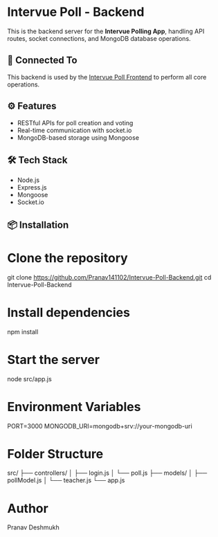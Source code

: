 # Intervue Poll - Backend

This is the backend server for the **Intervue Polling App**, handling API routes, socket connections, and MongoDB database operations.

## 🔗 Connected To

This backend is used by the [Intervue Poll Frontend](https://github.com/Pranav141102/Intervue-Poll-Frontend) to perform all core operations.

## ⚙️ Features

- RESTful APIs for poll creation and voting
- Real-time communication with socket.io
- MongoDB-based storage using Mongoose

## 🛠️ Tech Stack

- Node.js
- Express.js
- Mongoose
- Socket.io

## 📦 Installation

# Clone the repository
git clone https://github.com/Pranav141102/Intervue-Poll-Backend.git
cd Intervue-Poll-Backend

# Install dependencies
npm install

# Start the server
node src/app.js

# Environment Variables
PORT=3000
MONGODB_URI=mongodb+srv://your-mongodb-uri

# Folder Structure
src/
├── controllers/
│   ├── login.js
│   └── poll.js
├── models/
│   ├── pollModel.js
│   └── teacher.js
└── app.js


# Author
Pranav Deshmukh
